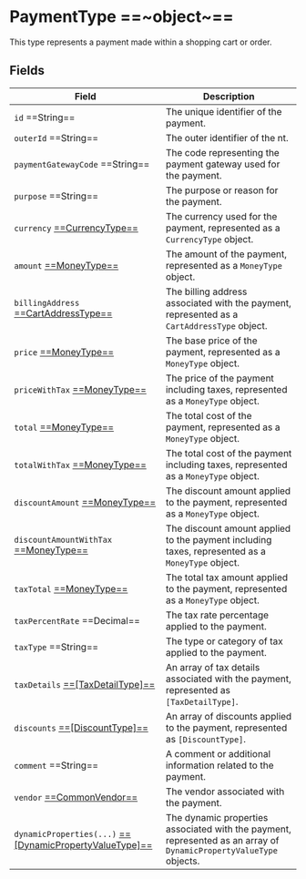 # PaymentType ==~object~==

This type represents a payment made within a shopping cart or order. 

## Fields

| Field                                                                                       | Description                                                                                                          |
|---------------------------------------------------------------------------------------------|----------------------------------------------------------------------------------------------------------------------|
| `id`  ==String==                                                                            | The unique identifier of the payment.                                                                                |
| `outerId`  ==String==                                                                       | The outer identifier of the nt.                                                                                      |
| `paymentGatewayCode`  ==String==                                                            | The code representing the payment gateway used for the payment.                                                      |
| `purpose`  ==String==                                                                       | The purpose or reason for the payment.                                                                               |
| `currency` [ ==CurrencyType== ](currency-type.md)                                           | The currency used for the payment, represented as a `CurrencyType` object.                                           |
| `amount` [ ==MoneyType== ](money-type.md)                                                   | The amount of the payment, represented as a `MoneyType` object.                                                      |
| `billingAddress` [ ==CartAddressType== ](cart-address-type.md)                              | The billing address associated with the payment, represented as a `CartAddressType` object.                          |
| `price` [ ==MoneyType== ](money-type.md)                                                    | The base price of the payment, represented as a `MoneyType` object.                                                  |
| `priceWithTax` [ ==MoneyType== ](money-type.md)                                             | The price of the payment including taxes, represented as a `MoneyType` object.                                       |
| `total` [ ==MoneyType== ](money-type.md)                                                    | The total cost of the payment, represented as a `MoneyType` object.                                                  |
| `totalWithTax` [ ==MoneyType== ](money-type.md)                                             | The total cost of the payment including taxes, represented as a `MoneyType` object.                                  |
| `discountAmount` [ ==MoneyType== ](money-type.md)                                           | The discount amount applied to the payment, represented as a `MoneyType` object.                                     |
| `discountAmountWithTax` [ ==MoneyType== ](money-type.md)                                    | The discount amount applied to the payment including taxes, represented as a `MoneyType` object.                     |
| `taxTotal` [ ==MoneyType== ](money-type.md)                                                 | The total tax amount applied to the payment, represented as a `MoneyType` object.                                    |
| `taxPercentRate`  ==Decimal==                                                               | The tax rate percentage applied to the payment.                                                                      |
| `taxType`  ==String==                                                                       | The type or category of tax applied to the payment.                                                                  |
| `taxDetails` [ ==[TaxDetailType]== ](tax-detail-type.md)                                    | An array of tax details associated with the payment, represented as `[TaxDetailType]`.                               |
| `discounts` [ ==[DiscountType]== ](discount-type.md)                                        | An array of discounts applied to the payment, represented as `[DiscountType]`.                                       |
| `comment`  ==String==                                                                       | A comment or additional information related to the payment.                                                          |
| `vendor` [ ==CommonVendor== ](../../Catalog/objects/CommonVendor/Commonvendor.md)           | The vendor associated with the payment.                                                                              |
| `dynamicProperties(...)` [ ==[DynamicPropertyValueType]== ](dynamic-property-value-type.md) | The dynamic properties associated with the payment, represented as an array of `DynamicPropertyValueType` objects.   |

